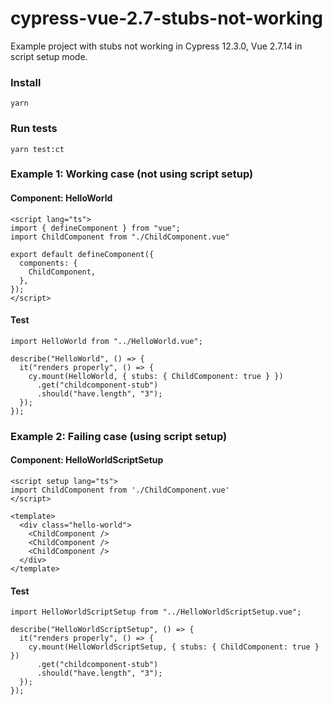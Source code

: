 # cypress-vue-2.7-stubs-not-working
Example project with stubs not working in Cypress 12.3.0, Vue 2.7.14 in script setup mode.

### Install
`yarn`

### Run tests
`yarn test:ct`

### Example 1: Working case (not using script setup)
#### Component: HelloWorld
```
<script lang="ts">
import { defineComponent } from "vue";
import ChildComponent from "./ChildComponent.vue"

export default defineComponent({
  components: {
    ChildComponent,
  },
});
</script>
```

#### Test
```
import HelloWorld from "../HelloWorld.vue";

describe("HelloWorld", () => {
  it("renders properly", () => {
    cy.mount(HelloWorld, { stubs: { ChildComponent: true } })
      .get("childcomponent-stub")
      .should("have.length", "3");
  });
});
```

### Example 2: Failing case (using script setup)
#### Component: HelloWorldScriptSetup
```
<script setup lang="ts">
import ChildComponent from './ChildComponent.vue'
</script>

<template>
  <div class="hello-world">
    <ChildComponent />
    <ChildComponent />
    <ChildComponent />
  </div>
</template>
```

#### Test
```
import HelloWorldScriptSetup from "../HelloWorldScriptSetup.vue";

describe("HelloWorldScriptSetup", () => {
  it("renders properly", () => {
    cy.mount(HelloWorldScriptSetup, { stubs: { ChildComponent: true } })
      .get("childcomponent-stub")
      .should("have.length", "3");
  });
});
```